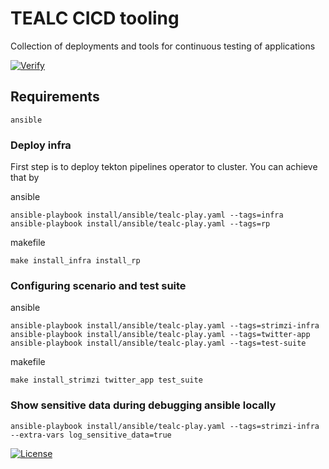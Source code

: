 # TEALC CICD tooling
Collection of deployments and tools for continuous testing of applications

[![Verify](https://github.com/ExcelentProject/tealc/actions/workflows/verify.yaml/badge.svg)](https://github.com/ExcelentProject/tealc/actions/workflows/verify.yaml)

## Requirements
```
ansible
```

### Deploy infra
First step is to deploy tekton pipelines operator to cluster. You can achieve that by

ansible
```
ansible-playbook install/ansible/tealc-play.yaml --tags=infra
ansible-playbook install/ansible/tealc-play.yaml --tags=rp
```

makefile
```
make install_infra install_rp
```

### Configuring scenario and test suite
ansible
```
ansible-playbook install/ansible/tealc-play.yaml --tags=strimzi-infra
ansible-playbook install/ansible/tealc-play.yaml --tags=twitter-app
ansible-playbook install/ansible/tealc-play.yaml --tags=test-suite
```

makefile
```
make install_strimzi twitter_app test_suite
```


### Show sensitive data during debugging ansible locally
```
ansible-playbook install/ansible/tealc-play.yaml --tags=strimzi-infra --extra-vars log_sensitive_data=true
```

[![License](https://img.shields.io/badge/License-Apache%202.0-blue.svg)](https://opensource.org/licenses/Apache-2.0)
